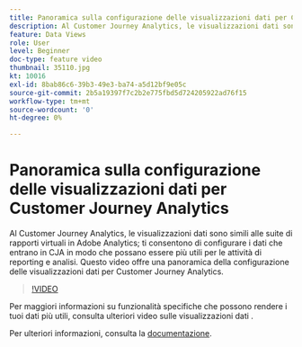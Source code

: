 ```yaml
---
title: Panoramica sulla configurazione delle visualizzazioni dati per Customer Journey Analytics
description: Al Customer Journey Analytics, le visualizzazioni dati sono simili alle suite di rapporti virtuali in Adobe Analytics; ti consentono di configurare i dati che entrano in CJA in modo che possano essere più utili per le attività di reporting e analisi. Questo video offre una panoramica della configurazione delle visualizzazioni dati per Customer Journey Analytics.
feature: Data Views
role: User
level: Beginner
doc-type: feature video
thumbnail: 35110.jpg
kt: 10016
exl-id: 8bab86c6-39b3-49e3-ba74-a5d12bf9e05c
source-git-commit: 2b5a19397f7c2b2e775fbd5d724205922ad76f15
workflow-type: tm+mt
source-wordcount: '0'
ht-degree: 0%

---
```


# Panoramica sulla configurazione delle visualizzazioni dati per Customer Journey Analytics

Al Customer Journey Analytics, le visualizzazioni dati sono simili alle suite di rapporti virtuali in Adobe Analytics; ti consentono di configurare i dati che entrano in CJA in modo che possano essere più utili per le attività di reporting e analisi. Questo video offre una panoramica della configurazione delle visualizzazioni dati per Customer Journey Analytics.

>[!VIDEO](https://video.tv.adobe.com/v/35110/?quality=12&learn=on)

Per maggiori informazioni su funzionalità specifiche che possono rendere i tuoi dati più utili, consulta ulteriori video sulle visualizzazioni dati .

Per ulteriori informazioni, consulta la [documentazione](https://experienceleague.adobe.com/docs/analytics-platform/using/cja-dataviews/data-views.html?lang=it).
